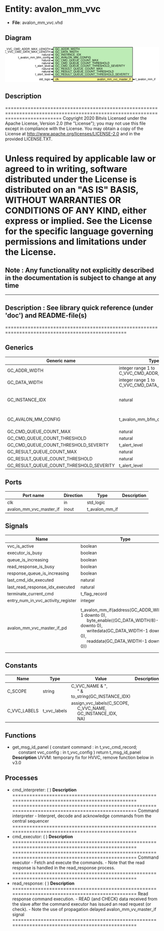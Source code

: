 # Entity: avalon_mm_vvc

- **File**: avalon_mm_vvc.vhd
## Diagram

![Diagram](avalon_mm_vvc.svg "Diagram")
## Description

================================================================================================================================
 Copyright 2020 Bitvis
 Licensed under the Apache License, Version 2.0 (the "License"); you may not use this file except in compliance with the License.
 You may obtain a copy of the License at http://www.apache.org/licenses/LICENSE-2.0 and in the provided LICENSE.TXT.

 Unless required by applicable law or agreed to in writing, software distributed under the License is distributed on
 an "AS IS" BASIS, WITHOUT WARRANTIES OR CONDITIONS OF ANY KIND, either express or implied.
 See the License for the specific language governing permissions and limitations under the License.
================================================================================================================================
 Note : Any functionality not explicitly described in the documentation is subject to change at any time
--------------------------------------------------------------------------------------------------------------------------------
----------------------------------------------------------------------------------------
 Description   : See library quick reference (under 'doc') and README-file(s)
----------------------------------------------------------------------------------------
=================================================================================================
## Generics

| Generic name                             | Type                                         | Value                          | Description                                      |
| ---------------------------------------- | -------------------------------------------- | ------------------------------ | ------------------------------------------------ |
| GC_ADDR_WIDTH                            | integer range 1 to C_VVC_CMD_ADDR_MAX_LENGTH | 8                              |  Avalon MM address bus                           |
| GC_DATA_WIDTH                            | integer range 1 to C_VVC_CMD_DATA_MAX_LENGTH | 32                             |  Avalon MM data bus                              |
| GC_INSTANCE_IDX                          | natural                                      | 1                              |  Instance index for this AVALON_MM_VVCT instance |
| GC_AVALON_MM_CONFIG                      | t_avalon_mm_bfm_config                       | C_AVALON_MM_BFM_CONFIG_DEFAULT |  Behavior specification for BFM                  |
| GC_CMD_QUEUE_COUNT_MAX                   | natural                                      | 1000                           |                                                  |
| GC_CMD_QUEUE_COUNT_THRESHOLD             | natural                                      | 950                            |                                                  |
| GC_CMD_QUEUE_COUNT_THRESHOLD_SEVERITY    | t_alert_level                                | WARNING                        |                                                  |
| GC_RESULT_QUEUE_COUNT_MAX                | natural                                      | 1000                           |                                                  |
| GC_RESULT_QUEUE_COUNT_THRESHOLD          | natural                                      | 950                            |                                                  |
| GC_RESULT_QUEUE_COUNT_THRESHOLD_SEVERITY | t_alert_level                                | WARNING                        |                                                  |
## Ports

| Port name               | Direction | Type           | Description |
| ----------------------- | --------- | -------------- | ----------- |
| clk                     | in        | std_logic      |             |
| avalon_mm_vvc_master_if | inout     | t_avalon_mm_if |             |
## Signals

| Name                               | Type                                                                                                                                                                                                                                                                                                                                                                                                                                                | Description                                                                                                |
| ---------------------------------- | --------------------------------------------------------------------------------------------------------------------------------------------------------------------------------------------------------------------------------------------------------------------------------------------------------------------------------------------------------------------------------------------------------------------------------------------------- | ---------------------------------------------------------------------------------------------------------- |
| vvc_is_active                      | boolean                                                                                                                                                                                                                                                                                                                                                                                                                                             |                                                                                                            |
| executor_is_busy                   | boolean                                                                                                                                                                                                                                                                                                                                                                                                                                             |                                                                                                            |
| queue_is_increasing                | boolean                                                                                                                                                                                                                                                                                                                                                                                                                                             |                                                                                                            |
| read_response_is_busy              | boolean                                                                                                                                                                                                                                                                                                                                                                                                                                             |                                                                                                            |
| response_queue_is_increasing       | boolean                                                                                                                                                                                                                                                                                                                                                                                                                                             |                                                                                                            |
| last_cmd_idx_executed              | natural                                                                                                                                                                                                                                                                                                                                                                                                                                             |                                                                                                            |
| last_read_response_idx_executed    | natural                                                                                                                                                                                                                                                                                                                                                                                                                                             |                                                                                                            |
| terminate_current_cmd              | t_flag_record                                                                                                                                                                                                                                                                                                                                                                                                                                       |                                                                                                            |
| entry_num_in_vvc_activity_register | integer                                                                                                                                                                                                                                                                                                                                                                                                                                             |  VVC Activity                                                                                              |
| avalon_mm_vvc_master_if_pd         | t_avalon_mm_if(address(GC_ADDR_WIDTH-1 downto 0),<br><span style="padding-left:20px">                                                       byte_enable((GC_DATA_WIDTH/8)-1 downto 0),<br><span style="padding-left:20px">                                                       writedata(GC_DATA_WIDTH-1 downto 0),<br><span style="padding-left:20px">                                                       readdata(GC_DATA_WIDTH-1 downto 0)) |  Propagation delayed interface signal used when reading data from the slave in the read_response process.  |
## Constants

| Name         | Type         | Value                                                                                                                                                                    | Description |
| ------------ | ------------ | ------------------------------------------------------------------------------------------------------------------------------------------------------------------------ | ----------- |
| C_SCOPE      | string       |  C_VVC_NAME & ",<br><span style="padding-left:20px">" & to_string(GC_INSTANCE_IDX)                                                                                       |             |
| C_VVC_LABELS | t_vvc_labels |  assign_vvc_labels(C_SCOPE,<br><span style="padding-left:20px"> C_VVC_NAME,<br><span style="padding-left:20px"> GC_INSTANCE_IDX,<br><span style="padding-left:20px"> NA) |             |
## Functions
- get_msg_id_panel <font id="function_arguments">( constant command    : in t_vvc_cmd_record;<br><span style="padding-left:20px"> constant vvc_config : in t_vvc_config ) </font> <font id="function_return">return t_msg_id_panel </font>
**Description**
UVVM: temporary fix for HVVC, remove function below in v3.0

## Processes
- cmd_interpreter: (  )
**Description**
=============================================================================================== ===============================================================================================  Command interpreter  - Interpret, decode and acknowledge commands from the central sequencer =============================================================================================== 
- cmd_executor: (  )
**Description**
=============================================================================================== ===============================================================================================  Command executor  - Fetch and execute the commands.  - Note that the read response is handled in the read_response process. =============================================================================================== 
- read_response: (  )
**Description**
===============================================================================================  Read response command execution.  - READ (and CHECK) data received from the slave after the command executor has issued an    read request (or check).  - Note the use of propagation delayed avalon_mm_vv_master_if signal =============================================================================================== 
